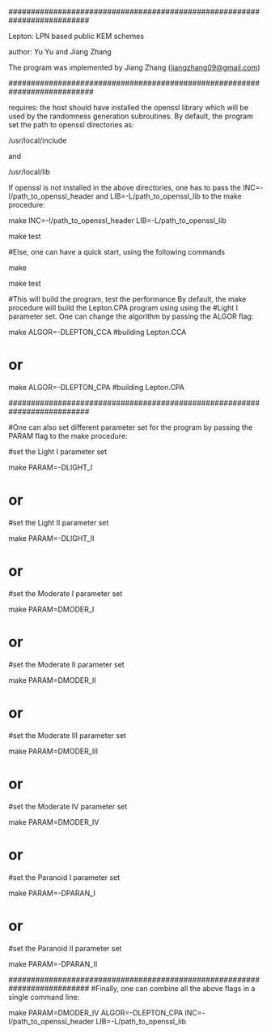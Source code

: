##########################################################################

Lepton: LPN based public KEM schemes

author: Yu Yu and Jiang Zhang

The program was implemented by Jiang Zhang (jiangzhang09@gmail.com)

###########################################################################

requires: the host should have installed the openssl library which will be used by the randomness generation subroutines. By default, the program set the path to openssl directories as: 

/usr/local/include 

and 

/usr/local/lib


If openssl is not installed in the above directories, one has to pass the INC=-I/path_to_openssl_header and LIB=-L/path_to_openssl_lib to the make procedure:

make INC=-I/path_to_openssl_header  LIB=-L/path_to_openssl_lib

make test

#Else, one can have a quick start, using the following commands 

make

make test

#This will build the program, test the performance By default, the make procedure will build the Lepton.CPA program using using the #Light I parameter set. One can change the algorithm by passing the ALGOR flag:

make ALGOR=-DLEPTON_CCA   #building Lepton.CCA

# or

make ALGOR=-DLEPTON_CPA   #building Lepton.CPA

##########################################################################

#One can also set different parameter set for the program by passing the PARAM flag to the make procedure: 

#set the Light I parameter set

make PARAM=-DLIGHT_I

# or 
#set the Light II parameter set

make PARAM=-DLIGHT_II

# or 
#set the Moderate I parameter set

make PARAM=DMODER_I

# or 
#set the Moderate II parameter set

make PARAM=DMODER_II

# or 
#set the Moderate III parameter set

make PARAM=DMODER_III

# or 
#set the Moderate IV  parameter set

make PARAM=DMODER_IV

# or 
#set the Paranoid I parameter set

make PARAM=-DPARAN_I

# or 
#set the Paranoid II parameter set

make PARAM=-DPARAN_II

##########################################################################
#Finally, one can combine all the above flags in a single command line:

make PARAM=DMODER_IV  ALGOR=-DLEPTON_CPA INC=-I/path_to_openssl_header  LIB=-L/path_to_openssl_lib


